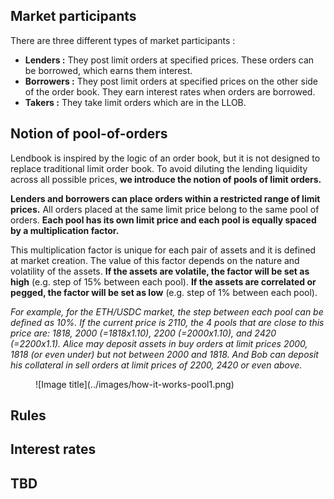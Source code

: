 

## **Market participants**

There are three different types of market participants :

* **Lenders :** They post limit orders at specified prices. These orders can be borrowed, which earns them interest.
* **Borrowers :** They post limit orders at specified prices on the other side of the order book. They earn interest rates when orders are borrowed. 
* **Takers :** They take limit orders which are in the LLOB. 


## **Notion of pool-of-orders**

Lendbook is inspired by the logic of an order book, but it is not designed to replace traditional limit order book. To avoid diluting the lending liquidity across all possible prices, **we introduce the notion of pools of limit orders.**

**Lenders and borrowers can place orders within a restricted range of limit prices.** All orders placed at the same limit price belong to the same pool of orders. **Each pool has its own limit price and each pool is equally spaced by a multiplication factor.** 

This multiplication factor is unique for each pair of assets and it is defined at market creation. The value of this factor depends on the nature and volatility of the assets. **If the assets are volatile, the factor will be set as high** (e.g. step of 15% between each pool). **If the assets are correlated or pegged, the factor will be set as low** (e.g. step of 1% between each pool).

_For example, for the ETH/USDC market, the step between each pool can be defined as 10%. If the current price is 2110, the 4 pools that are close to this price are: 1818, 2000 (=1818x1.10), 2200 (=2000x1.10), and 2420 (=2200x1.1). Alice may deposit assets in buy orders at limit prices 2000, 1818 (or even under) but not between 2000 and 1818. And Bob can deposit his collateral in sell orders at limit prices of 2200, 2420 or even above._

<figure markdown>
  ![Image title](../images/how-it-works-pool1.png)
</figure>



## **Rules**

## **Interest rates**


## **TBD**